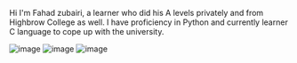 Hi I'm Fahad zubairi, a learner who did his A levels privately and from Highbrow College as well. I have proficiency in Python and currently learner C language to cope up with the university.

![image](https://github.com/user-attachments/assets/77c53b52-5349-4568-bb37-973fd2dd0180)
![image](https://github.com/user-attachments/assets/5cc68352-6d69-48c8-936f-38acb1ed4a93)
![image](https://github.com/user-attachments/assets/8b1a3803-12c2-416e-a669-56e56ad31953)


